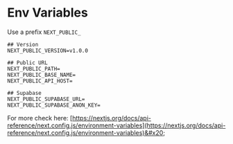 # Env Variables

Use a prefix `NEXT_PUBLIC_`

```properties
## Version
NEXT_PUBLIC_VERSION=v1.0.0

## Public URL
NEXT_PUBLIC_PATH=
NEXT_PUBLIC_BASE_NAME=
NEXT_PUBLIC_API_HOST=

## Supabase
NEXT_PUBLIC_SUPABASE_URL=
NEXT_PUBLIC_SUPABASE_ANON_KEY=

```

For more check here: [https://nextjs.org/docs/api-reference/next.config.js/environment-variables](https://nextjs.org/docs/api-reference/next.config.js/environment-variables)&#x20;
